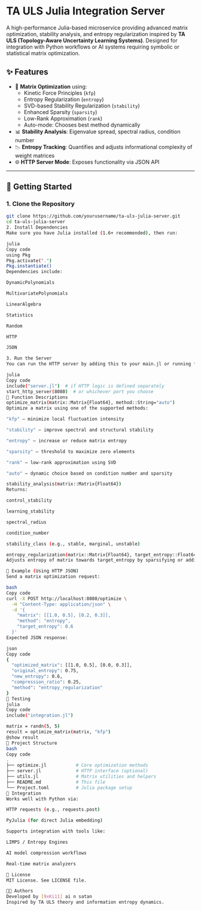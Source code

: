 # TA ULS Julia Integration Server

A high-performance Julia-based microservice providing advanced matrix optimization, stability analysis, and entropy regularization inspired by **TA ULS (Topology-Aware Uncertainty Learning Systems)**. Designed for integration with Python workflows or AI systems requiring symbolic or statistical matrix optimization.

## ✨ Features

- 🔧 **Matrix Optimization** using:
  - Kinetic Force Principles (`kfp`)
  - Entropy Regularization (`entropy`)
  - SVD-based Stability Regularization (`stability`)
  - Enhanced Sparsity (`sparsity`)
  - Low-Rank Approximation (`rank`)
  - Auto-mode: Chooses best method dynamically
- 📊 **Stability Analysis**: Eigenvalue spread, spectral radius, condition number
- 📉 **Entropy Tracking**: Quantifies and adjusts informational complexity of weight matrices
- 🌐 **HTTP Server Mode**: Exposes functionality via JSON API

---

## 🚀 Getting Started

### 1. Clone the Repository

```bash
git clone https://github.com/yourusername/ta-uls-julia-server.git
cd ta-uls-julia-server
2. Install Dependencies
Make sure you have Julia installed (1.6+ recommended), then run:

julia
Copy code
using Pkg
Pkg.activate(".")
Pkg.instantiate()
Dependencies include:

DynamicPolynomials

MultivariatePolynomials

LinearAlgebra

Statistics

Random

HTTP

JSON

3. Run the Server
You can run the HTTP server by adding this to your main.jl or running from REPL:

julia
Copy code
include("server.jl")  # if HTTP logic is defined separately
start_http_server(8080)  # or whichever port you choose
🧠 Function Descriptions
optimize_matrix(matrix::Matrix{Float64}, method::String="auto")
Optimize a matrix using one of the supported methods:

"kfp" – minimize local fluctuation intensity

"stability" – improve spectral and structural stability

"entropy" – increase or reduce matrix entropy

"sparsity" – threshold to maximize zero elements

"rank" – low-rank approximation using SVD

"auto" – dynamic choice based on condition number and sparsity

stability_analysis(matrix::Matrix{Float64})
Returns:

control_stability

learning_stability

spectral_radius

condition_number

stability_class (e.g., stable, marginal, unstable)

entropy_regularization(matrix::Matrix{Float64}, target_entropy::Float64=0.7)
Adjusts entropy of matrix towards target_entropy by sparsifying or adding noise.

🔌 Example (Using HTTP JSON)
Send a matrix optimization request:

bash
Copy code
curl -X POST http://localhost:8080/optimize \
  -H "Content-Type: application/json" \
  -d '{
    "matrix": [[1.0, 0.5], [0.2, 0.3]],
    "method": "entropy",
    "target_entropy": 0.6
  }'
Expected JSON response:

json
Copy code
{
  "optimized_matrix": [[1.0, 0.5], [0.0, 0.3]],
  "original_entropy": 0.75,
  "new_entropy": 0.6,
  "compression_ratio": 0.25,
  "method": "entropy_regularization"
}
🧪 Testing
julia
Copy code
include("integration.jl")

matrix = randn(5, 5)
result = optimize_matrix(matrix, "kfp")
@show result
📁 Project Structure
bash
Copy code
.
├── optimize.jl           # Core optimization methods
├── server.jl             # HTTP interface (optional)
├── utils.jl              # Matrix utilities and helpers
├── README.md             # This file
└── Project.toml          # Julia package setup
🤝 Integration
Works well with Python via:

HTTP requests (e.g., requests.post)

PyJulia (for direct Julia embedding)

Supports integration with tools like:

LIMPS / Entropy Engines

AI model compression workflows

Real-time matrix analyzers

📜 License
MIT License. See LICENSE file.

👨‍🔬 Authors
Developed by [9xKi11] ai n satan
Inspired by TA ULS theory and information entropy dynamics.
